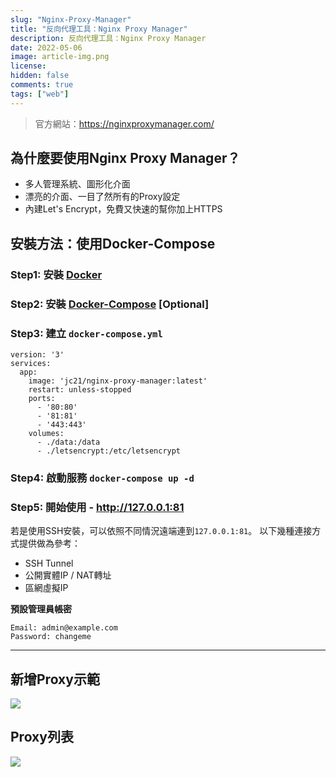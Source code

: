 ```yaml
---
slug: "Nginx-Proxy-Manager"
title: "反向代理工具：Nginx Proxy Manager"
description: 反向代理工具：Nginx Proxy Manager
date: 2022-05-06
image: article-img.png
license: 
hidden: false
comments: true
tags: ["web"]
---
```


>官方網站：https://nginxproxymanager.com/

## 為什麼要使用Nginx Proxy Manager？
- 多人管理系統、圖形化介面
- 漂亮的介面、一目了然所有的Proxy設定
- 內建Let's Encrypt，免費又快速的幫你加上HTTPS

## 安裝方法：使用Docker-Compose

### Step1: 安裝 [Docker](https://docs.docker.com/install/)

### Step2: 安裝 [Docker-Compose](https://docs.docker.com/compose/install/) [Optional]

### Step3: 建立 `docker-compose.yml`
```
version: '3'
services:
  app:
    image: 'jc21/nginx-proxy-manager:latest'
    restart: unless-stopped
    ports:
      - '80:80'
      - '81:81'
      - '443:443'
    volumes:
      - ./data:/data
      - ./letsencrypt:/etc/letsencrypt
```

### Step4: 啟動服務 `docker-compose up -d`

### Step5: 開始使用 - http://127.0.0.1:81
若是使用SSH安裝，可以依照不同情況遠端連到`127.0.0.1:81`。
以下幾種連接方式提供做為參考：

- SSH Tunnel
- 公開實體IP / NAT轉址
- 區網虛擬IP

**預設管理員帳密**
```
Email: admin@example.com
Password: changeme
```

---

## 新增Proxy示範
![](https://i.imgur.com/ge9Rxla.png)

## Proxy列表
![](https://i.imgur.com/R2bo46x.png)